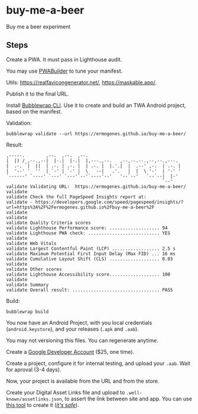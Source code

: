 # buy-me-a-beer
Buy me a beer experiment

## Steps

Create a PWA. It must pass in Lighthouse audit.

You may use [PWABuilder](https://www.pwabuilder.com/) to tune your manifest.

Utils: https://realfavicongenerator.net/, https://maskable.app/.

Publish it to the final URL.

Install [Bubblewrap CLI](https://github.com/GoogleChromeLabs/bubblewrap/tree/main/packages/cli). Use it to create and build an TWA Android project, based on the manifest.

Validation: 
```
bubblewrap validate --url https://ermogenes.github.io/buy-me-a-beer/
```

Result:
```
,-----.        ,--.  ,--.  ,--.
|  |) /_,--.,--|  |-.|  |-.|  |,---.,--.   ,--,--.--.,--,--.,---.
|  .-.  |  ||  | .-. | .-. |  | .-. |  |.'.|  |  .--' ,-.  | .-. |
|  '--' '  ''  | `-' | `-' |  \   --|   .'.   |  |  \ '-'  | '-' '
`------' `----' `---' `---'`--'`----'--'   '--`--'   `--`--|  |-'
                                                           `--'
validate Validating URL:  https://ermogenes.github.io/buy-me-a-beer/
validate
validate Check the full PageSpeed Insights report at:
validate - https://developers.google.com/speed/pagespeed/insights/?url=https%3A%2F%2Fermogenes.github.io%2Fbuy-me-a-beer%2F
validate
validate
validate Quality Criteria scores
validate Lighthouse Performance score: ................... 94
validate Lighthouse PWA check: ........................... YES
validate
validate Web Vitals
validate Largest Contentful Paint (LCP) .................. 2.5 s
validate Maximum Potential First Input Delay (Max FID) ... 16 ms
validate Cumulative Layout Shift (CLS) ................... 0.03
validate
validate Other scores
validate Lighthouse Accessibility score................... 100
validate
validate Summary
validate Overall result: ................................. PASS
```

Build:

```
bubblewrap build
```

You now have an Android Project, with you local credentials (`android.keystore`), and your releases (`.apk` and `.aab`).

You may not versioning this files. You can regenerate anytime.

Create a [Google Developer Account](https://play.google.com/intl/pt-BR/console/about/) ($25, one time).

Create a project, configure it for internal testing, and upload your `.aab`. Wait for aproval (3-4 days).

Now, your project is available from the URL and from the store.

Create your Digital Asset Links file and upload to `.well-known/assetlinks.json`, to assert the link between site and app. You can use [this tool](https://play.google.com/store/apps/details?id=dev.conn.assetlinkstool) to create it ([_it's safe_](https://web.dev/using-a-pwa-in-your-android-app/)).
